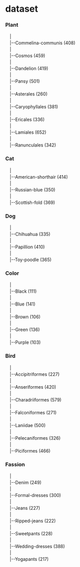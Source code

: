 # dataset

### Plant  
　|  
　|--Commelina-communis (408)  
　|  
　|--Cosmos (459)  
　|  
　|--Dandelion (419)  
　|  
　|--Pansy (501)  
　|  
　|--Asterales (260)  
　|  
　|--Caryophyllales (381)  
　|  
　|--Ericales (336)  
　|  
　|--Lamiales (652)  
　|  
　|--Ranunculales (342)  
  
### Cat  
　|  
　|--American-shorthair (414)  
　|  
　|--Russian-blue (350)  
　|  
　|--Scottish-fold (369)  
  
### Dog  
　|  
　|--Chihuahua (335)  
　|  
　|--Papillion (410)  
　|  
　|--Toy-poodle (365)  
  
### Color  
　|    
　|--Black (111)  
　|  
　|--Blue (141)  
　|  
　|--Brown (106)  
　|  
　|--Green (136)  
　|  
　|--Purple (103)  
  
### Bird  
　|  
　|--Accipitriformes (227)  
　|  
　|--Anseriformes (420)  
　|  
　|--Charadriiformes (579)  
　|  
　|--Falconiformes (271)  
　|  
　|--Laniidae (500)  
　|  
　|--Pelecaniformes (326)  
　|  
　|--Piciformes (466)  
  
### Fassion  
　|  
　|--Denim (249)  
　|  
　|--Formal-dresses (300)  
　|  
　|--Jeans (227)  
　|  
　|--Ripped-jeans (222)  
　|  
　|--Sweetpants (228)  
　|  
　|--Wedding-dresses (388)  
　|  
　|--Yogapants (217)  



